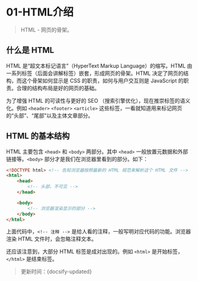# 01-HTML介绍

> HTML - 网页的骨架。

## 什么是 HTML

HTML 是“超文本标记语言”（HyperText Markup Language）的缩写。HTML 由一系列标签（后面会讲解标签）嵌套，形成网页的骨架。HTML 决定了网页的结构，而这个骨架如何显示是 CSS 的职责，如何与用户交互则是 JavaScript 的职责。合理的结构布局是好的网页的基础。

为了增强 HTML 的可读性与更好的 SEO （搜索引擎优化），现在推崇标签的语义化。例如 `<header>` `<footer>` `<article>` 这些标签，一看就知道用来标记网页的“头部”、“尾部”以及主体文章部分。

## HTML 的基本结构

HTML 主要包含 `<head>` 和 `<body>` 两部分。其中 `<head>` 一般放置元数据和外部链接等。`<body>` 部分才是我们在浏览器里看到的部分。如下：

```HTML
<!DOCTYPE html> <!-- 告知浏览器按照最新的 HTML 规范来解析这个 HTML 文件 -->
<html>
    <head>
        <!-- 头部，不可见 -->
    </head>

    <body>
        <!-- 浏览器渲染显示的部分 -->
    </body>
</html>
```

上面代码中，`<!-- 注释 -->` 是给人看的注释，一般写明对应代码的功能。浏览器渲染 HTML 文件时，会忽略注释文本。

还应该注意到，大部分 HTML 标签是成对出现的。例如 `<html>` 是开始标签，`</html>` 是结束标签。



> 更新时间：{docsify-updated}